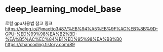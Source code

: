 # deep_learning_model_base

로컬 gpu사용법 참고 링크
https://velog.io/@mactto3487/%EB%94%A5%EB%9F%AC%EB%8B%9D-GPU-%ED%99%98%EA%B2%BD-%EA%B5%AC%EC%84%B1%ED%95%98%EA%B8%B0
https://chancoding.tistory.com/89
